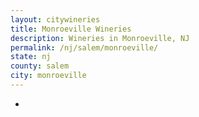 ```yaml
---
layout: citywineries
title: Monroeville Wineries
description: Wineries in Monroeville, NJ
permalink: /nj/salem/monroeville/
state: nj
county: salem
city: monroeville
---
```

-
